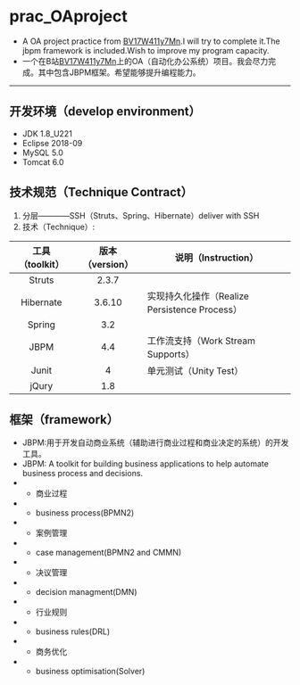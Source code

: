 # prac_OAproject
[BV17W411y7Mn]:https://www.bilibili.com/video/BV17W411y7Mn "【编程】java开发工程师项目实战 15套合集（毕业设计项目）"
* A OA project practice from [BV17W411y7Mn].I will try to complete it.The jbpm framework is included.Wish to improve my program capacity.
* 一个在B站[BV17W411y7Mn]上的OA（自动化办公系统）项目。我会尽力完成。其中包含JBPM框架。希望能够提升编程能力。
---
## 开发环境（develop environment）
* JDK 1.8_U221
* Eclipse 2018-09
* MySQL 5.0
* Tomcat 6.0
## 技术规范（Technique Contract）
1) 分层————SSH（Struts、Spring、Hibernate）deliver with SSH
2) 技术（Technique）:

工具（toolkit）|版本（version）|说明（Instruction）
|:-----:|:-----:|---
Struts |2.3.7|
Hibernate|3.6.10|实现持久化操作（Realize Persistence Process）
Spring|3.2
JBPM|4.4|工作流支持（Work Stream Supports）
Junit|4|单元测试（Unity Test）
jQury|1.8
## 框架（framework）
* JBPM:用于开发自动商业系统（辅助进行商业过程和商业决定的系统）的开发工具。
* JBPM: A toolkit for building business applications to help automate business process and decisions.
* * 商业过程
* * business process(BPMN2)
* * 案例管理
* * case management(BPMN2 and CMMN)
* * 决议管理
* * decision managment(DMN)
* * 行业规则
* * business rules(DRL)
* * 商务优化
* * business optimisation(Solver)